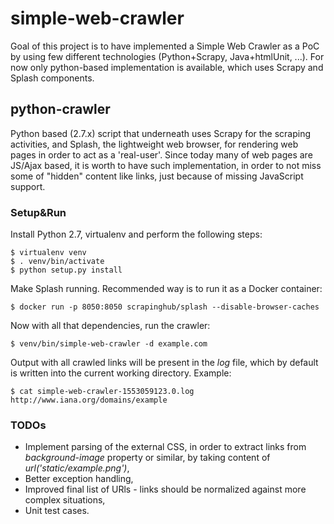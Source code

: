 # simple-web-crawler

Goal of this project is to have implemented a Simple Web Crawler as a PoC by using few 
different technologies (Python+Scrapy, Java+htmlUnit, ...). 
For now only python-based implementation is available, which uses Scrapy and Splash 
components.

## python-crawler

Python based (2.7.x) script that underneath uses Scrapy for the scraping activities, and 
Splash, the lightweight web browser, for rendering web pages in order to act as a 
'real-user'. Since today many of web pages are JS/Ajax based, it is worth to have such 
implementation, in order to not miss some of "hidden" content like links, just because of 
missing JavaScript support.

### Setup&Run

Install Python 2.7, virtualenv and perform the following steps:

```
$ virtualenv venv
$ . venv/bin/activate
$ python setup.py install
```

Make Splash running. Recommended way is to run it as a Docker container:

```
$ docker run -p 8050:8050 scrapinghub/splash --disable-browser-caches
```

Now with all that dependencies, run the crawler:

```
$ venv/bin/simple-web-crawler -d example.com
```

Output with all crawled links will be present in the *log* file, which by default is 
written into the current working directory. Example:

```
$ cat simple-web-crawler-1553059123.0.log
http://www.iana.org/domains/example
```

### TODOs

- Implement parsing of the external CSS, in order to extract links from *background-image*
  property or similar, by taking content of *url('static/example.png')*,
- Better exception handling,
- Improved final list of URls - links should be normalized against more complex situations,
- Unit test cases.

